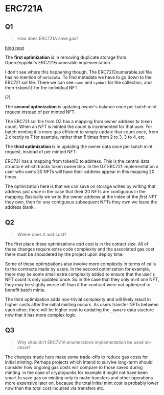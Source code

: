 # ERC721A

## Q1

> How does ERC721A save gas?

[blog post](https://www.azuki.com/erc721a)

The **first optimization** is in removing duplicate storage from OpenZeppelin's ERC721Enumerable implementation.

I don't see where this happening though. The ERC721Enumerable.sol file has no mention of `metadata`. To find metadata we have to go down to the ERC721.sol file. There we can see `name` and `symbol` for the collection, and then `tokenURI` for the individual NFT.

[?]

The **second optimization** is updating owner's balance once per batch mint request instead of per minted NFT.

The ERC721.sol file from OZ has a mapping from owner address to token count. When an NFT is minted the count is incremented for that user. For batch minting it is more gas efficient to simply update that count *once*, from 2 directly to 7 for example, rather than 5 times from 2 to 3, 3 to 4, etc.

The **third optimization** is in updating the owner data once per batch mint request, instead of per minted NFT.

ERC721 has a mapping from tokenID to address. This is the central data structure which tracks token ownership. In the OZ ERC721 implementation a user who owns 20 NFTs will have their address appear in this mapping 20 times. 

The optimization here is that we can save on storage writes by writing that address just *once* in the case that their 20 NFTs are contiguous in the mapping. Basically we write the owner address at the index of the *first* NFT they own, then for any contiguous subsequent NFTs they own we leave the address blank.

## Q2

> Where does it add cost?

The first place these optimizations *add* cost is in the cotract size. All of these changes require extra code complexity and the associated gas cost there must be shouldered by the project upon deploy time.

Some of these optimziations also involve more complexity in terms of calls to the contracts made by users. In the second optimization for example, there may be some small extra complexity added to ensure that the user's NFT count is only updated once. So in the case that they only mint *one* NFT, they may be slightly worse off than if the contract were not optimized to benefit batch mints.

The third optimization adds non-trivial complexity and will likely result in higher costs after the initial minting occurs. As users transfer NFTs between each other, there will be higher cost to updating the `_owners` data stucture now that it has more complex logic.

## Q3

> Why shouldn’t ERC721A enumerable’s implementation be used on-chain?

The changes made here make some trade-offs to reduce gas costs for initial minting. Perhaps projects which intend to survive long-term should consider how ongoing gas costs will compare to those saved during minting. in the case of cryptopunks for example it might not have been smart to save gas on minting only to make transfers and other operations more expensive later on, because the total initial mint cost is probably lower now than the total cost incurred via transfers etc.
